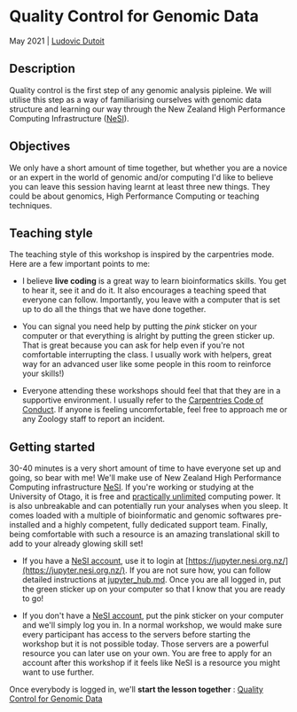 # Quality Control for Genomic Data

May 2021 | [Ludovic Dutoit](https://ldutoit.github.io)

## Description
Quality control is the first step of any genomic analysis pipleine. We will utilise this step as a way of familiarising ourselves with genomic data structure and learning our way through the New Zealand High Performance Computing Infrastructure ([NeSI](https://www.nesi.org.nz/)).

## Objectives

We only have a short amount of time together, but whether you are a novice or an expert in the world of genomic and/or computing I'd like to believe you can leave this session having learnt at least three new things. They could be about genomics, High Performance Computing or teaching techniques.

## Teaching style

The teaching style of this workshop is inspired by the carpentries mode. Here are a few important points to me:

* I believe **live coding** is a great way to learn bioinformatics skills. You get to hear it, see it and do it. It also encourages a teaching speed that everyone can follow. Importantly, you leave with a computer that is set up to do all the things that we have done together.

* You can signal you need help by putting the *pink* sticker on your computer or that everything is alright by putting the green sticker up. That is great because you can ask for help even if you're not comfortable interrupting the class. I usually work with helpers, great way for an advanced user like some people in this room to reinforce your skills!)

* Everyone attending these workshops should feel that that they are in a supportive environment. I usually refer to the [Carpentries Code of Conduct](https://docs.carpentries.org/topic_folders/policies/code-of-conduct.html#code-of-conduct-detailed-view). If anyone is feeling uncomfortable, feel free to approach me or any Zoology staff to report an incident.
  
## Getting started

30-40 minutes is a very short amount of time to have everyone set up and going, so bear with me! We'll make use of New Zealand High Performance Computing infrastructure [NeSI](https://www.nesi.org.nz/). If you're working or studying at the University of Otago, it is free and [practically unlimited](https://support.nesi.org.nz/hc/en-gb/articles/360000204076-Mahuika-Slurm-Partitions) computing power. It is also unbreakable and can potentially run your analyses when you sleep. It comes loaded with a multiple of bioinformatic and genomic softwares pre-installed and a highly competent, fully dedicated support team. Finally, being comfortable with such a resource is an amazing translational skill to add to your already glowing skill set!

* If you have a [NeSI account](https://www.nesi.org.nz/), use it to login at [https://jupyter.nesi.org.nz/](https://jupyter.nesi.org.nz/). If you are not sure how, you can follow detailed instructions at [jupyter_hub.md](jupyter_hub.md). Once you are all logged in, put the green sticker up on your computer so that I know that you are ready to go!

* If you don't have a [NeSI account](https://www.nesi.org.nz/), put the pink sticker on your computer and we'll simply log you in. In a normal workshop, we would make sure every participant has access to the servers before starting the workshop but it is not possible today. Those servers are a powerful resource you can later use on your own. You are free to apply for an account after this workshop if it feels like NeSI is a resource you might want to use further.

Once everybody is logged in, we'll **start the lesson together** : [Quality Control for Genomic Data](QualityControlforGenomicData.md)






